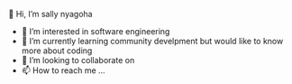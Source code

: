  👋 Hi, I’m sally nyagoha
- 👀 I’m interested in software engineering
- 🌱 I’m currently learning community develpment but would like to know more about coding
- 💞️ I’m looking to collaborate on 
- 📫 How to reach me ...

<!---
sallyNyagoha/sallyNyagoha is a ✨ special ✨ repository because its `README.md` (this file) appears on your GitHub profile.
You can click the Preview link to take a look at your changes.
--->
